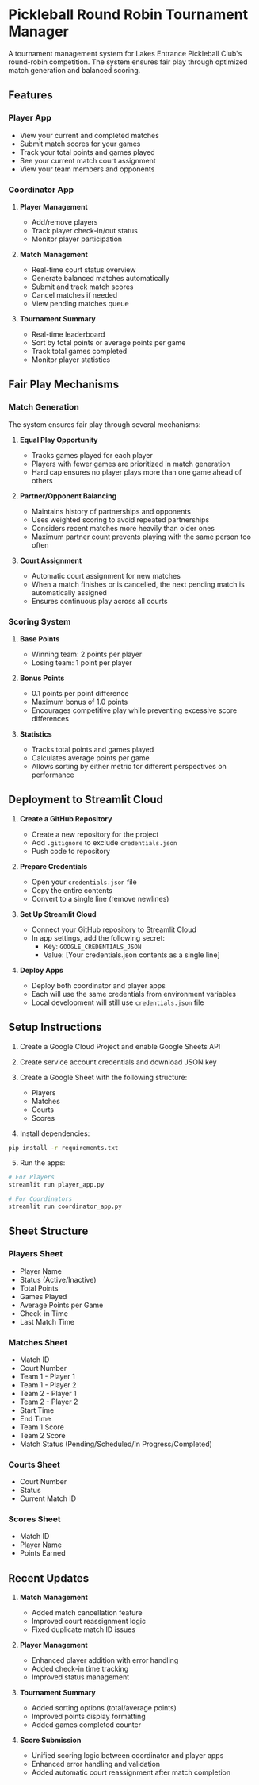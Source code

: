 # Pickleball Round Robin Tournament Manager

A tournament management system for Lakes Entrance Pickleball Club's round-robin competition. The system ensures fair play through optimized match generation and balanced scoring.

## Features

### Player App
- View your current and completed matches
- Submit match scores for your games
- Track your total points and games played
- See your current match court assignment
- View your team members and opponents

### Coordinator App
1. **Player Management**
   - Add/remove players
   - Track player check-in/out status
   - Monitor player participation

2. **Match Management**
   - Real-time court status overview
   - Generate balanced matches automatically
   - Submit and track match scores
   - Cancel matches if needed
   - View pending matches queue

3. **Tournament Summary**
   - Real-time leaderboard
   - Sort by total points or average points per game
   - Track total games completed
   - Monitor player statistics

## Fair Play Mechanisms

### Match Generation
The system ensures fair play through several mechanisms:

1. **Equal Play Opportunity**
   - Tracks games played for each player
   - Players with fewer games are prioritized in match generation
   - Hard cap ensures no player plays more than one game ahead of others

2. **Partner/Opponent Balancing**
   - Maintains history of partnerships and opponents
   - Uses weighted scoring to avoid repeated partnerships
   - Considers recent matches more heavily than older ones
   - Maximum partner count prevents playing with the same person too often

3. **Court Assignment**
   - Automatic court assignment for new matches
   - When a match finishes or is cancelled, the next pending match is automatically assigned
   - Ensures continuous play across all courts

### Scoring System
1. **Base Points**
   - Winning team: 2 points per player
   - Losing team: 1 point per player

2. **Bonus Points**
   - 0.1 points per point difference
   - Maximum bonus of 1.0 points
   - Encourages competitive play while preventing excessive score differences

3. **Statistics**
   - Tracks total points and games played
   - Calculates average points per game
   - Allows sorting by either metric for different perspectives on performance

## Deployment to Streamlit Cloud

1. **Create a GitHub Repository**
   - Create a new repository for the project
   - Add `.gitignore` to exclude `credentials.json`
   - Push code to repository

2. **Prepare Credentials**
   - Open your `credentials.json` file
   - Copy the entire contents
   - Convert to a single line (remove newlines)

3. **Set Up Streamlit Cloud**
   - Connect your GitHub repository to Streamlit Cloud
   - In app settings, add the following secret:
     - Key: `GOOGLE_CREDENTIALS_JSON`
     - Value: [Your credentials.json contents as a single line]

4. **Deploy Apps**
   - Deploy both coordinator and player apps
   - Each will use the same credentials from environment variables
   - Local development will still use `credentials.json` file

## Setup Instructions

1. Create a Google Cloud Project and enable Google Sheets API
2. Create service account credentials and download JSON key
3. Create a Google Sheet with the following structure:
   - Players
   - Matches
   - Courts
   - Scores

4. Install dependencies:
```bash
pip install -r requirements.txt
```

5. Run the apps:
```bash
# For Players
streamlit run player_app.py

# For Coordinators
streamlit run coordinator_app.py
```

## Sheet Structure

### Players Sheet
- Player Name
- Status (Active/Inactive)
- Total Points
- Games Played
- Average Points per Game
- Check-in Time
- Last Match Time

### Matches Sheet
- Match ID
- Court Number
- Team 1 - Player 1
- Team 1 - Player 2
- Team 2 - Player 1
- Team 2 - Player 2
- Start Time
- End Time
- Team 1 Score
- Team 2 Score
- Match Status (Pending/Scheduled/In Progress/Completed)

### Courts Sheet
- Court Number
- Status
- Current Match ID

### Scores Sheet
- Match ID
- Player Name
- Points Earned

## Recent Updates
1. **Match Management**
   - Added match cancellation feature
   - Improved court reassignment logic
   - Fixed duplicate match ID issues

2. **Player Management**
   - Enhanced player addition with error handling
   - Added check-in time tracking
   - Improved status management

3. **Tournament Summary**
   - Added sorting options (total/average points)
   - Improved points display formatting
   - Added games completed counter

4. **Score Submission**
   - Unified scoring logic between coordinator and player apps
   - Enhanced error handling and validation
   - Added automatic court reassignment after match completion
